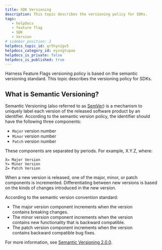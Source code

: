 ```yaml
---
title: SDK Versioning
description: This topic describes the versioning policy for SDKs.
tags: 
   - helpDocs
   - feature flag
   - SDK
   - Version 
# sidebar_position: 2
helpdocs_topic_id: gr5hyn1gv5
helpdocs_category_id: eyzngtupao
helpdocs_is_private: false
helpdocs_is_published: true
---
```


Harness Feature Flags versioning policy is based on the semantic versioning standard. This topic describes the versioning policy for SDKs.

## What is Semantic Versioning?

Semantic Versioning (also referred to as [SemVer](https://semver.org/)) is a mechanism to uniquely label each version of the released software product by an identifier. According to the semantic version policy, the identifier should have the following three components:

* `Major` version number
* `Minor` version number
* `Patch` version number

These components are separated by periods. For example, X.Y.Z, where:


```
X= Major Version   
Y= Minor Version  
Z= Patch Version
```
When a new version is released, one of the major, minor, or patch components is incremented. Differentiating between new versions is based on the kinds of changes introduced in the new version.

According to the semantic version convention standard:

* The major version component increments when the version contains breaking changes.
* The minor version component increments when the version contains new functionality that is backward compatible.
* The patch version component increments when the version contains backward compatible bug fixes.

For more information, see [Semantic Versioning 2.0.0](http://semver.org/).

